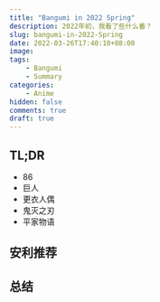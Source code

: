 ```yaml
---
title: "Bangumi in 2022 Spring"
description: 2022年初，我看了些什么番？
slug: bangumi-in-2022-Spring
date: 2022-03-26T17:40:10+08:00
image: 
tags:
    - Bangumi
    - Summary
categories:
    - Anime
hidden: false
comments: true
draft: true
---
```




## TL;DR

* 86
* 巨人
* 更衣人偶
* 鬼灭之刃
* 平家物语



## 安利推荐





## 总结